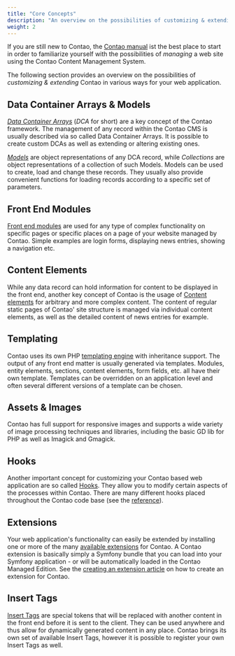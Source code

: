 ```yaml
---
title: "Core Concepts"
description: "An overview on the possibilities of customizing & extending Contao."
weight: 2
---
```



If you are still new to Contao, the [Contao manual][3] ist the best place to start
in order to familiarize yourself with the possibilities of _managing_ a web site 
using the Contao Content Management System.

The following section provides an overview on the possibilities of _customizing
& extending_ Contao in various ways for your web application.


## Data Container Arrays & Models

[_Data Container Arrays_][4] (_DCA_ for short) are a key concept of the Contao framework.
The management of any record within the Contao CMS is usually described via so called 
Data Container Arrays. It is possible to create custom DCAs as well as extending 
or altering existing ones.

[_Models_][6] are object representations of any DCA record, while _Collections_ 
are object representations of a collection of such Models. Models can be used to 
create, load and change these records. They usually also provide convenient functions 
for loading records according to a specific set of parameters.


## Front End Modules

[Front end modules][5] are used for any type of complex functionality on specific
pages or specific places on a page of your website managed by Contao. Simple examples
are login forms, displaying news entries, showing a navigation etc.


## Content Elements

While any data record can hold information for content to be displayed in the front
end, another key concept of Contao is the usage of [Content elements][7] for arbitrary
and more complex content. The content of regular static pages of Contao' site structure
is managed via individual content elements, as well as the detailed content of news
entries for example.


## Templating

Contao uses its own PHP [templating engine][8] with inheritance support. The output 
of any front end matter is usually generated via templates. Modules, entity elements,
sections, content elements, form fields, etc. all have their own template. Templates
can be overridden on an application level and often several different versions of
a template can be chosen.


## Assets & Images

Contao has full support for responsive images and supports a wide variety of image
processing techniques and libraries, including the basic GD lib for PHP as well as
Imagick and Gmagick.


## Hooks

Another important concept for customizing your Contao based web application are
so called [Hooks][9]. They allow you to modify certain aspects of the processes
within Contao. There are many different hooks placed throughout the Contao code 
base (see the [reference][10]).


## Extensions

Your web application's functionality can easily be extended by installing one or
more of the many [available extensions][12] for Contao. A Contao extension is basically
simply a Symfony bundle that you can load into your Symfony application - or will
be automatically loaded in the Contao Managed Edition. See the
[creating an extension article][13] on how to create an extension for Contao.


## Insert Tags

[Insert Tags][11] are special tokens that will be replaced with another content 
in the front end before it is sent to the client. They can be used anywhere and 
thus allow for dynamically generated content in any place. Contao brings its own 
set of available Insert Tags, however it is possible to register your own Insert
Tags as well.


[3]: https://docs.contao.org/manual
[4]: /framework/dca/
[5]: /framework/front-end-modules/
[6]: /framework/models/
[7]: /framework/content-elements/
[8]: /framework/templates/
[9]: /framework/hooks/
[10]: /reference/hooks/
[11]: /framework/insert-tags/
[12]: https://extensions.contao.org
[13]: /getting-started/extension/

